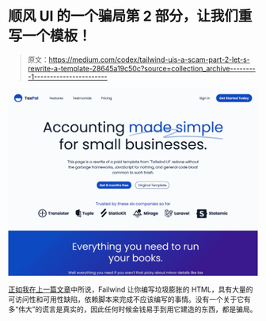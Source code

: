 # 顺风 UI 的一个骗局第 2 部分，让我们重写一个模板！

> 原文：<https://medium.com/codex/tailwind-uis-a-scam-part-2-let-s-rewrite-a-template-28645a19c50c?source=collection_archive---------1----------------------->

![](img/eb985f899f1511b842725445c85c72cf.png)

[正如我在上一篇文章](https://deathshadow.medium.com/tailwindui-and-heres-the-real-failwind-scam-b74357371ca5)中所说，Failwind 让你编写垃圾膨胀的 HTML，具有大量的可访问性和可用性缺陷，依赖脚本来完成不应该编写的事情。没有一个关于它有多“伟大”的谎言是真实的，因此任何时候金钱易手到用它建造的东西，都是骗局。